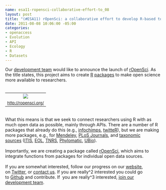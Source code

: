 ```yaml
--- 
name: esa11-ropensci-collaborative-effort-to_08
layout: post
title: "(#ESA11) rOpenSci: a collaborative effort to develop R-based tools for facilitating Open Science"
date: 2011-08-08 10:06:00 -05:00
categories: 
- openaccess
- Evolution
- API
- Ecology
- R
- Datasets
---
```

Our&nbsp;<a href="http://ropensci.org/developers/">development team</a>&nbsp;would like to announce the launch of&nbsp;<a href="http://ropensci.org/">rOpenSci</a>. As the title states, this project aims to create&nbsp;<a href="http://www.r-project.org/">R</a>&nbsp;<a href="http://cran.r-project.org/web/packages/available_packages_by_name.html">packages</a>&nbsp;to make open science more available to researchers.<br /><br /><table align="center" cellpadding="0" cellspacing="0" class="tr-caption-container" style="margin-left: auto; margin-right: auto; text-align: center;"><tbody>
<tr><td style="text-align: center;"><a href="http://1.bp.blogspot.com/-9YIk1e1liUU/Tj8YAoOPyQI/AAAAAAAAElQ/9gCMQ8CJORI/s1600/ropensci.png" imageanchor="1" style="margin-left: auto; margin-right: auto;"><img border="0" src="http://1.bp.blogspot.com/-9YIk1e1liUU/Tj8YAoOPyQI/AAAAAAAAElQ/9gCMQ8CJORI/s1600/ropensci.png" /></a></td></tr>
<tr><td class="tr-caption" style="font-size: 13px; text-align: center;"><a href="http://ropensci.org/">http://ropensci.org/</a></td></tr>
</tbody></table><br />What this means is that we seek to connect researchers using R with as much open data as possible, mainly through APIs. There are a number of R packages that already do this (e.g.,&nbsp;<a href="http://cran.r-project.org/web/packages/infochimps/index.html">infochimps</a>,&nbsp;<a href="http://cran.r-project.org/web/packages/twitteR/index.html">twitteR</a>), but we are making more packages, e.g., for&nbsp;<a href="https://github.com/cboettig/RMendeley">Mendeley</a>,&nbsp;<a href="https://github.com/SChamberlain/rplos">PLoS Journals</a>, and&nbsp;<a href="https://github.com/SChamberlain/taxize_">taxonomic sources</a>&nbsp;(<a href="http://www.itis.gov/">ITIS</a>,&nbsp;<a href="http://www.eol.org/">EOL</a>,&nbsp;<a href="http://tnrs.iplantcollaborative.org/">TNRS</a>,&nbsp;<a href="http://www.phylodiversity.net/phylomatic/">Phylomatic</a>,&nbsp;<a href="http://www.ubio.org/">UBio</a>).<br /><br />Importantly, we are creating a package called&nbsp;<a href="http://ropensci.org/">rOpenSci</a>, which aims to integrate functions from packages for individual open data sources.<br /><br />If you are somewhat interested, follow our progress on our&nbsp;<a href="http://ropensci.org/">website</a>, on&nbsp;<a href="http://twitter.com/#!/rOpenSci">Twitter</a>, or&nbsp;<a href="http://ropensci.org/contact/">contact us</a>. If you are really^2 interested you could go to&nbsp;<a href="https://github.com/">Github</a>&nbsp;and contribute. If &nbsp;you are really^3 interested,&nbsp;<a href="http://ropensci.org/developers/">join our development team</a>.
